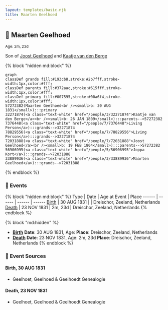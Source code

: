 ```yaml
---
layout: templates/basic.njk
title: Maarten Geelhoed
---
```

## 🔵 Maarten Geelhoed
<small>Age: 2m, 23d</small>

Son of [Joost Geelhoed](/people/7/72031888) and [Kaatje van den Berge](/people/3/32271874)

{% block "hidden md:block" %}
```mermaid
graph
classDef grands fill:#193cb8,stroke:#2b7fff,stroke-width:1px,color:#fff;
classDef parents fill:#372aac,stroke:#615fff,stroke-width:1px,color:#fff;
classDef primary fill:#007595,stroke:#00a6f4,stroke-width:1px,color:#fff;
57272382(Maarten Geelhoed<br /><small>b: 30 AUG 1831</small>):::primary
32271874(<a class="text-white" href="/people/3/32271874">Kaatje van den Berge</a><br /><small>b: 26 JAN 1809</small>):::parents-->57272382
7376448(<a class="text-white" href="/people/7/7376448">Living Person</a>):::grands-->32271874
78829556(<a class="text-white" href="/people/7/78829556">Living Person</a>):::grands-->32271874
72031888(<a class="text-white" href="/people/7/72031888">Joost Geelhoed</a><br /><small>b: 19 FEB 1804</small>):::parents-->57272382
56906995(<a class="text-white" href="/people/5/56906995">Joppa Kort</a>):::grands-->72031888
33889936(<a class="text-white" href="/people/3/33889936">Maarten Geelhoed</a>):::grands-->72031888
```
{% endblock %}

### 📆 Events

{% block "hidden md:block" %}
Type | Date | Age at Event | Place
------ | ------ | ------ | ------
[Birth](#event-event-2) | 30 AUG 1831 |  | Dreischor, Zeeland, Netherlands
[Death](#event-event-3) | 23 NOV 1831 | 2m, 23d | Dreischor, Zeeland, Netherlands
{% endblock %}

{% block "md:hidden" %}
- **[Birth](#event-event-2)**
**Date**: 30 AUG 1831, Age:
**Place**: Dreischor, Zeeland, Netherlands
- **[Death](#event-event-3)**
**Date**: 23 NOV 1831, Age: 2m, 23d
**Place**: Dreischor, Zeeland, Netherlands
{% endblock %}

### 📰 Event Sources

#### <a id="event-event-2"></a> Birth, 30 AUG 1831
* Geelhoet, Geelhoed & Geelhoedt Genealogie

#### <a id="event-event-3"></a> Death, 23 NOV 1831
* Geelhoet, Geelhoed & Geelhoedt Genealogie
